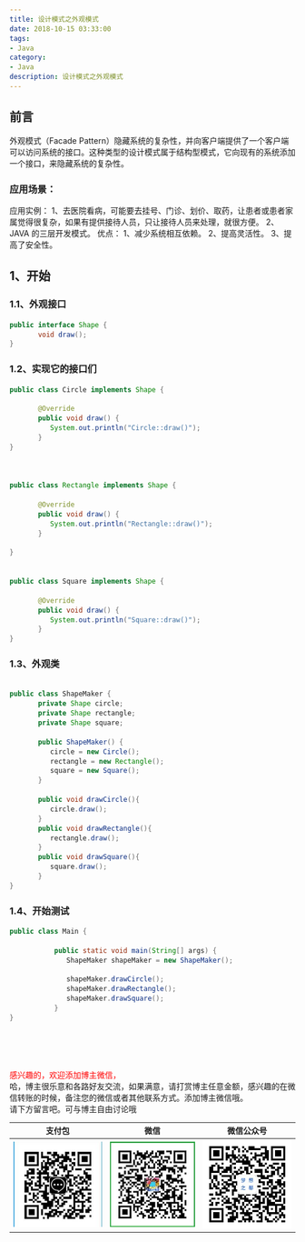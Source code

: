 ```yaml
---
title: 设计模式之外观模式
date: 2018-10-15 03:33:00
tags: 
- Java
category: 
- Java
description: 设计模式之外观模式
---
```

<!-- image url 
https://raw.githubusercontent.com/HealerJean123/HealerJean123.github.io/master/blogImages
　　首行缩进
<font color="red">  </font>

<font  color="red" size="4">   </font>


<font size="4">   </font>
-->

## 前言

外观模式（Facade Pattern）隐藏系统的复杂性，并向客户端提供了一个客户端可以访问系统的接口。这种类型的设计模式属于结构型模式，它向现有的系统添加一个接口，来隐藏系统的复杂性。


### 应用场景：

应用实例： 1、去医院看病，可能要去挂号、门诊、划价、取药，让患者或患者家属觉得很复杂，如果有提供接待人员，只让接待人员来处理，就很方便。 2、JAVA 的三层开发模式。
		优点： 1、减少系统相互依赖。 2、提高灵活性。 3、提高了安全性。


## 1、开始
### 1.1、外观接口
 

```java
public interface Shape {
	   void draw();
}


```
### 1.2、实现它的接口们
 

```java
public class Circle implements Shape {

	   @Override
	   public void draw() {
	      System.out.println("Circle::draw()");
	   }
}



public class Rectangle implements Shape {

	   @Override
	   public void draw() {
	      System.out.println("Rectangle::draw()");
	   }

}


public class Square implements Shape {

	   @Override
	   public void draw() {
	      System.out.println("Square::draw()");
	   }
}


```

### 1.3、外观类

```java

public class ShapeMaker {
	   private Shape circle;
	   private Shape rectangle;
	   private Shape square;

	   public ShapeMaker() {
	      circle = new Circle();
	      rectangle = new Rectangle();
	      square = new Square();
	   }

	   public void drawCircle(){
	      circle.draw();
	   }
	   public void drawRectangle(){
	      rectangle.draw();
	   }
	   public void drawSquare(){
	      square.draw();
	   }
}


```

### 1.4、开始测试
 

```java
public class Main {
	
		   public static void main(String[] args) {
		      ShapeMaker shapeMaker = new ShapeMaker();

		      shapeMaker.drawCircle();
		      shapeMaker.drawRectangle();
		      shapeMaker.drawSquare();        
		   }
}


```




<br/><br/><br/><br/>
<font color="red"> 感兴趣的，欢迎添加博主微信， </font><br/>
哈，博主很乐意和各路好友交流，如果满意，请打赏博主任意金额，感兴趣的在微信转账的时候，备注您的微信或者其他联系方式。添加博主微信哦。
<br/>
请下方留言吧。可与博主自由讨论哦

|支付包 | 微信|微信公众号|
|:-------:|:-------:|:------:|
|![支付宝](https://raw.githubusercontent.com/HealerJean/HealerJean.github.io/master/assets/img/tctip/alpay.jpg) | ![微信](https://raw.githubusercontent.com/HealerJean/HealerJean.github.io/master/assets/img/tctip/weixin.jpg)|![微信公众号](https://raw.githubusercontent.com/HealerJean/HealerJean.github.io/master/assets/img/my/qrcode_for_gh_a23c07a2da9e_258.jpg)|




<!-- Gitalk 评论 start  -->

<link rel="stylesheet" href="https://unpkg.com/gitalk/dist/gitalk.css">
<script src="https://unpkg.com/gitalk@latest/dist/gitalk.min.js"></script> 
<div id="gitalk-container"></div>    
 <script type="text/javascript">
    var gitalk = new Gitalk({
		clientID: `1d164cd85549874d0e3a`,
		clientSecret: `527c3d223d1e6608953e835b547061037d140355`,
		repo: `HealerJean.github.io`,
		owner: 'HealerJean',
		admin: ['HealerJean'],
		id: '1tA6Xbs3dkquWHEc',
    });
    gitalk.render('gitalk-container');
</script> 

<!-- Gitalk end -->

